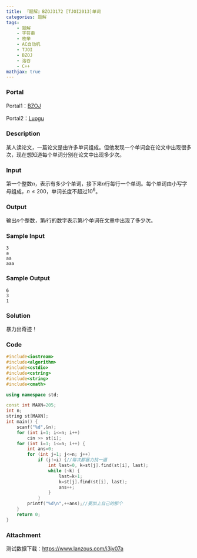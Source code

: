 ```yaml
---
title: 『题解』BZOJ3172 [TJOI2013]单词
categories: 题解
tags:
    - 题解
    - 字符串
    - 枚举
    - AC自动机
    - TJOI
    - BZOJ
    - 洛谷
    - C++
mathjax: true
---
```


### Portal

Portal1：[BZOJ](https://www.lydsy.com/JudgeOnline/problem.php?id=3172)

Portal2：[Luogu](https://www.luogu.com.cn/problem/P3966)

<!-- more -->

### Description

某人读论文，一篇论文是由许多单词组成。但他发现一个单词会在论文中出现很多次，现在想知道每个单词分别在论文中出现多少次。

### Input

第一个整数$n$，表示有多少个单词，接下来$n$行每行一个单词。每个单词由小写字母组成，$n \leq 200$，单词长度不超过$10^{6}$。

### Output

输出$n$个整数，第$i$行的数字表示第$i$个单词在文章中出现了多少次。

### Sample Input

```
3
a
aa
aaa
```

### Sample Output

```
6
3
1
```

### Solution

暴力出奇迹！

### Code

```cpp
#include<iostream>
#include<algorithm>
#include<cstdio>
#include<cstring>
#include<string>
#include<cmath>

using namespace std;

const int MAXN=205;
int n;
string st[MAXN];
int main() {
    scanf("%d",&n);
    for (int i=1; i<=n; i++)
        cin >> st[i];
    for (int i=1; i<=n; i++) {
        int ans=0;
        for (int j=1; j<=n; j++)
            if (j!=i) {//每次都暴力找一遍
                int last=0, k=st[j].find(st[i], last);
                while (~k) {
                    last=k+1;
                    k=st[j].find(st[i], last);
                    ans++;
                }
            }
        printf("%d\n",++ans);//要加上自己的那个
    }
    return 0;
}
```

### Attachment

测试数据下载：https://www.lanzous.com/i3jv07a